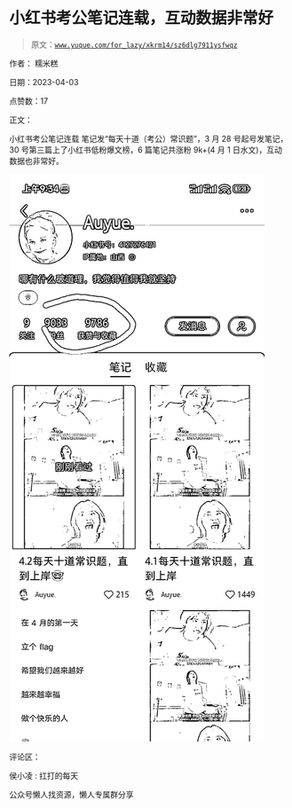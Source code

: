 # 小红书考公笔记连载，互动数据非常好

> 原文：[`www.yuque.com/for_lazy/xkrm14/sz6dlg7911ysfwqz`](https://www.yuque.com/for_lazy/xkrm14/sz6dlg7911ysfwqz)



作者： 糯米糕



日期：2023-04-03



点赞数：17



正文：



小红书考公笔记连载 笔记发“每天十道（考公）常识题”，3 月 28 号起号发笔记，30 号第三篇上了小红书低粉爆文榜，6 篇笔记共涨粉 9k+(4 月 1 日水文)，互动数据也非常好。



![](img/1315d48af20c1d9357ad70e1c4f58dd7.png)



评论区：



侯小凌 : 扛打的每天



公众号懒人找资源，懒人专属群分享

